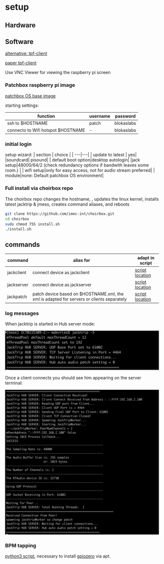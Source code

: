
# setup

## Hardware

## Software

[alternative: tpf-client](https://gitlab.zhdk.ch/TPF/tpf-client)

[paper tpf-client](https://lac.linuxaudio.org/2019/doc/haefeli.pdf)

Use VNC Viewer for viewing the raspberry pi screen

### Patchbox raspberry pi image

[patchbox OS base image](https://blokas.io/patchbox-os/)

starting settings:

|function|username|password|
|-|-|-|
|ssh to $HOSTNAME|patch | blokaslabs|
|connecto to Wifi hotspot $HOSTNAME|-|blokaslabs|

### initial login

setup wizard:
| section |  choice |
| ---|---|
| update to latest | yes|
|soundcard| pisound|
| default boot option|desktop autologin|
|jack setup|48000/64/2 (check redundancy options if bandwith leaves some room.) |
| wifi setup|only for easy access, not for audio stream preferred|
| module|none: Default patchbox OS environment|

### Full install via choirbox repo

The choirbox repo changes the hostname, , updates the linux kernel, installs latest jacktrip & jmess, creates command aliases, and reboots

```bash
git clone https://github.com/imec-int/choirbox.git
cd choirbox
sudo chmod 755 install.sh
./install.sh
```

## commands

| command| alias for| adapt in script|
|-|-|-|
|jackclient| connect device as jackclient|[script location](./scripts/startup/jacktripClient/jacktripClient.sh)|
|jackserver| connect device as jackserver|[script location](./scripts/startup/jacktripServer/jacktripServer.sh)|
|jackpatch| patch device based on $HOSTNAME.xml, the xml is adapted for servers or clients separately|[script location](./scripts/startup/patching/patch.sh)|

### log messages

When jacktrip is started in Hub server mode:

![server started](./images/server_start.png)

Once a client connects you should see him appearing on the server terminal:

![connected client](./images/client_connected.png)

### BPM tapping

[python3 script](./scripts/python/metronome.py), necessary to install [gpiozero](https://gpiozero.readthedocs.io/en/stable/installing.html) via apt.
